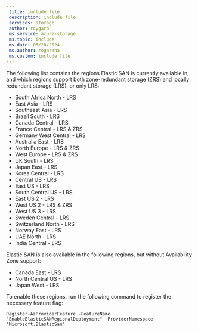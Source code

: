 ```yaml
---
 title: include file
 description: include file
 services: storage
 author: roygara
 ms.service: azure-storage
 ms.topic: include
 ms.date: 05/28/2024
 ms.author: rogarana
 ms.custom: include file
---
```

The following list contains the regions Elastic SAN is currently available in, and which regions support both zone-redundant storage (ZRS) and locally redundant storage (LRS), or only LRS:

- South Africa North - LRS
- East Asia - LRS
- Southeast Asia - LRS
- Brazil South - LRS
- Canada Central - LRS
- France Central - LRS & ZRS
- Germany West Central - LRS
- Australia East - LRS
- North Europe - LRS & ZRS
- West Europe - LRS & ZRS 
- UK South - LRS
- Japan East - LRS
- Korea Central - LRS
- Central US - LRS
- East US - LRS 
- South Central US - LRS
- East US 2 - LRS 
- West US 2 - LRS & ZRS
- West US 3 - LRS
- Sweden Central - LRS
- Switzerland North - LRS
- Norway East - LRS
- UAE North - LRS
- India Central - LRS

Elastic SAN is also available in the following regions, but without Availability Zone support: 
- Canada East - LRS
- North Central US - LRS
- Japan West - LRS

To enable these regions, run the following command to register the necessary feature flag: 
```azurepowershell
Register-AzProviderFeature -FeatureName "EnableElasticSANRegionalDeployment" -ProviderNamespace "Microsoft.ElasticSan"
```
